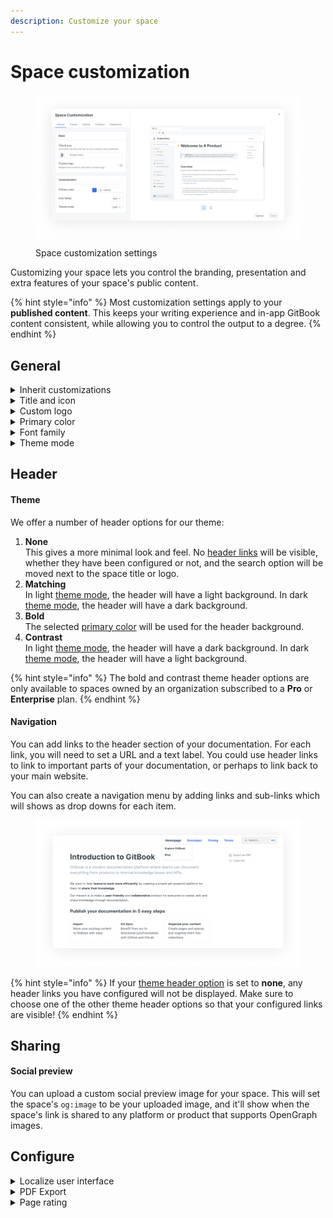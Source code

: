 ```yaml
---
description: Customize your space
---
```


# Space customization

<figure><img src="../../.gitbook/assets/space-customization.png" alt="A screenshot showing the space customization settings. On the left are the settings themselves, and on the right is a preview of how the published content will look with the selected settings."><figcaption><p>Space customization settings</p></figcaption></figure>

Customizing your space lets you control the branding, presentation and extra features of your space's public content.

{% hint style="info" %}
Most customization settings apply to your **published content**. This keeps your writing experience and in-app GitBook content consistent, while allowing you to control the output to a degree.
{% endhint %}

## General

<details>

<summary>Inherit customizations</summary>

If the space you are customizing is within a collection, you'll see this option:

<img src="../../.gitbook/assets/inherit-customizations.png" alt="Inherit customizations" data-size="original">

When this setting is enabled, the space will automatically inherit any changes made to the customization settings for the parent collection. This is useful if you want to control multiple spaces' customizations in one place, and removes the need to make the same change multiple times across spaces.

</details>

<details>

<summary>Title and icon</summary>

The _**internal**_ icon and title, which you'll see when logged into the GitBook app, are set in the [space header](https://docs.gitbook.com/getting-started/overview#space-header). In this customization setting you can override those and choose different _**external**_ settings, which your visitors will see when they access your published content.

It's not uncommon to use a longer or more specific title in published content and to use a shorter title or internal wording that might not make complete sense to your visitors when logged into the GitBook app.

For the icon, you can choose from a long list of emojis, or you can upload your own square image.

</details>

<details>

<summary>Custom logo</summary>

You can replace _both_ the space's title and icon with a custom logo, so that your documentation better reflects your own branding.

**The custom logo setting is only available to spaces owned by an organization subscribed to a Pro or Enterprise plan.**

</details>

<details>

<summary>Primary color</summary>

The chosen primary color will be applied to things like links, hover states, and buttons. While you can use any color you'd like, it's important to keep accessibility in mind and choose something that will have good contrast when used as a text link.

</details>

<details>

<summary>Font family</summary>

You can customize the font family from a list of predefined options.

GitBook doesn't support the uploading or linking of custom fonts. If you think we're missing a typeface that works wonderfully for headers, body copy, and captions, [let us know](../../faq/support.md)!

**The font family setting is only available to spaces owned by an organization subscribed to a Pro or Enterprise plan.**

</details>

<details>

<summary>Theme mode</summary>

Choose between a light and a dark theme.

**This setting only affects the published content. If you're looking to use a different theme when logged into the GitBook app, you can do so from your settings menu, found at the bottom of the** [**sidebar**](https://docs.gitbook.com/getting-started/overview#sidebar)**.**

</details>

## Header

#### Theme

We offer a number of header options for our theme:

1. **None**\
   This gives a more minimal look and feel. No [header links](space-customization.md#undefined) will be visible, whether they have been configured or not, and the search option will be moved next to the space title or logo.
2. **Matching**\
   In light [theme mode](space-customization.md#theme-mode), the header will have a light background. In dark [theme mode](space-customization.md#theme-mode), the header will have a dark background.
3. **Bold**\
   The selected [primary color](space-customization.md#primary-color) will be used for the header background.
4. **Contrast**\
   In light [theme mode](space-customization.md#theme-mode), the header will have a dark background. In dark [theme mode](space-customization.md#theme-mode), the header will have a light background.

{% hint style="info" %}
The bold and contrast theme header options are only available to spaces owned by an organization subscribed to a **Pro** or **Enterprise** plan.
{% endhint %}

#### Navigation

You can add links to the header section of your documentation. For each link, you will need to set a URL and a text label. You could use header links to link to important parts of your documentation, or perhaps to link back to your main website.

You can also create a navigation menu by adding links and sub-links which will shows as drop downs for each item.

<figure><img src="../../.gitbook/assets/Sub-headers.png" alt=""><figcaption></figcaption></figure>

{% hint style="info" %}
If your [theme header option](space-customization.md#theme-header-options) is set to **none**, any header links you have configured will not be displayed. Make sure to choose one of the other theme header options so that your configured links are visible!
{% endhint %}

## Sharing

#### Social preview

You can upload a custom social preview image for your space. This will set the space's `og:image` to be your uploaded image, and it'll show when the space's link is shared to any platform or product that supports OpenGraph images.

## Configure

<details>

<summary>Localize user interface</summary>

You can select from a list of languages to localize the user interface of your published content. This will apply translations to the **non-custom** areas of the interface.

This setting will not auto-translate your actual content, but can help with matching the user interface to the language that you are writing in.

Is there a language we don't yet offer that you would like to see included in this list? [Let us know](../../faq/support.md)!

</details>

<details>

<summary>PDF Export</summary>

You can choose whether or not you'd like visitors to your published content to be able to download the content as a PDF file.

You can [find out more about the PDF export feature](../publishing/pdf-export.md).

**PDF export is only available to spaces owned by an organization on a Pro or Enterprise plan.**

</details>

<details>

<summary>Page rating</summary>

Choose whether or not visitors to your published content can leave a rating on each page to let you know how they feel about it.

<img src="../../.gitbook/assets/page-rating.png" alt="&#x22;Was this page helpful?&#x22; will show at the bottom of each page if this setting is enabled" data-size="original">

You can review the results of this survey if you click on [insights](../insights.md) in the [space sub-navigation](https://docs.gitbook.com/getting-started/overview#space-sub-navigation).

</details>
